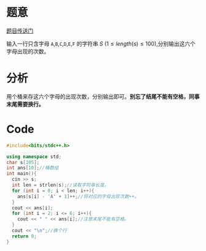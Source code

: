 # 题意
[题目传送门](https://www.luogu.com.cn/problem/AT_abc028_b)

输入一行只含字母 `A`,`B`,`C`,`D`,`E`,`F` 的字符串 $S$ $(1 \le length(s) \le 100)$,分别输出这六个字母出现的次数。

# 分析
用个桶来存这六个字母的出现次数，分别输出即可。**别忘了结尾不能有空格，同事末尾需要换行。**

# Code
```cpp
#include<bits/stdc++.h>

using namespace std;
char s[105];
int ans[10];//桶数组
int main(){
  cin >> s;
  int len = strlen(s);//读取字符串长度。
  for (int i = 0; i < len; i++){
    ans[s[i] - 'A' + 1]++;//将对应的字母出现次数++。
  }
  cout << ans[i];
  for (int i = 2; i <= 6; i++){
    cout << " " << ans[i];//注意末尾不能有空格。
  }
  cout << "\n";//换个行
  return 0;
}
```
